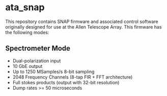 # ata_snap
This repository contains SNAP firmware and associated control software originally designed for use at the Allen Telescope Array.
This firmware has the following modes:

## Spectrometer Mode
* Dual-polarization input
* 10 GbE output
* Up to 1250 MSamples/s 8-bit sampling
* 2048 Frequency Channels (8-tap FIR + FFT architecture)
* Full stokes products (output with 32-bit resolution)
* Dump rates >= 50 microseconds
